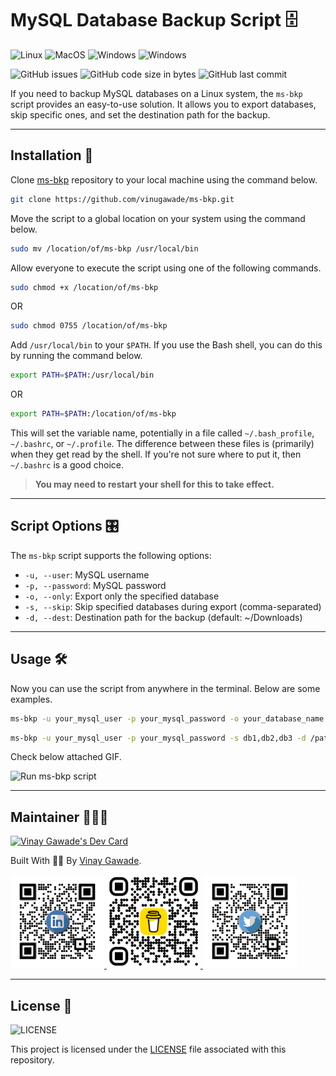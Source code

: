 # MySQL Database Backup Script 🗄️

![Linux](https://img.shields.io/badge/Linux-white?style=flat-square&logo=linux&logoColor=black)
![MacOS](https://img.shields.io/badge/MacOS-white?style=flat-square&logo=apple&logoColor=black)
![Windows](https://img.shields.io/badge/Windows-white?style=flat-square&logo=windows&logoColor=black)
![Windows](https://img.shields.io/badge/Bash-white?style=flat-square&logo=gnu-bash&logoColor=black)

![GitHub issues](https://img.shields.io/github/issues/vinugawade/ms-bkp?style=flat-square)
![GitHub code size in bytes](https://img.shields.io/github/languages/code-size/vinugawade/ms-bkp?style=flat-square)
![GitHub last commit](https://img.shields.io/github/last-commit/vinugawade/ms-bkp?style=flat-square)

If you need to backup MySQL databases on a Linux system, the `ms-bkp` script provides an easy-to-use solution. It allows you to export databases, skip specific ones, and set the destination path for the backup.

---

## Installation 🚀

Clone [ms-bkp](https://github.com/vinugawade/ms-bkp) repository to your local machine using the command below.

```bash
git clone https://github.com/vinugawade/ms-bkp.git
```

Move the script to a global location on your system using the command below.

```bash
sudo mv /location/of/ms-bkp /usr/local/bin
```

Allow everyone to execute the script using one of the following commands.

```bash
sudo chmod +x /location/of/ms-bkp
```

OR

```bash
sudo chmod 0755 /location/of/ms-bkp
```

Add `/usr/local/bin` to your `$PATH`. If you use the Bash shell, you can do this by running the command below.

```bash
export PATH=$PATH:/usr/local/bin
```

OR

```bash
export PATH=$PATH:/location/of/ms-bkp
```

This will set the variable name, potentially in a file called `~/.bash_profile`, `~/.bashrc`, or `~/.profile`. The difference between these files is (primarily) when they get read by the shell. If you're not sure where to put it, then `~/.bashrc` is a good choice.

> **You may need to restart your shell for this to take effect.**

---

## Script Options 🎛️

The `ms-bkp` script supports the following options:

- `-u, --user`: MySQL username
- `-p, --password`: MySQL password
- `-o, --only`: Export only the specified database
- `-s, --skip`: Skip specified databases during export (comma-separated)
- `-d, --dest`: Destination path for the backup (default: ~/Downloads)

---

## Usage 🛠️

Now you can use the script from anywhere in the terminal. Below are some examples.

```bash
ms-bkp -u your_mysql_user -p your_mysql_password -o your_database_name
```

```bash
ms-bkp -u your_mysql_user -p your_mysql_password -s db1,db2,db3 -d /path/to/backup
```

Check below attached GIF.

![Run ms-bkp script](assets/images/..)

---

## Maintainer 👨🏻‍💻

<a href="https://vinux.in">
  <img
    src="https://api.daily.dev/devcards/c8457c6e687d407197d39cfaf513c57a.png?r=qqh"
    width="400"
    height=""
    alt="Vinay Gawade's Dev Card"
  />
</a>

Built With 💙✨ By <a href="https://github.com/vinugawade">Vinay Gawade</a>.

<a href="https://www.linkedin.com/in/vinu-gawade" target="_blank">
  <img
    src="https://github.com/vinugawade/vinugawade/blob/main/assets/images/media/LinkedIn.png?raw=true"
    alt="LinkedIn Logo"
    width="150"
    height=""
  />
</a>
<a href="https://www.buymeacoffee.com/vinaygawade" target="_blank">
  <img
    src="https://github.com/vinugawade/vinugawade/blob/main/assets/images/media/Bmc.png?raw=true"
    alt="Buy Me a Coffee Logo"
    width="150"
    height=""
  />
</a>
<a href="https://twitter.com/VinuGawade" target="_blank">
  <img
    src="https://github.com/vinugawade/vinugawade/blob/main/assets/images/media/Twitter.png?raw=true"
    alt="Twitter Logo"
    width="150"
    height=""
  />
</a>

---

## License 🛂

![LICENSE](https://img.shields.io/github/license/vinugawade/ms-bkp?style=flat-square)

This project is licensed under the [LICENSE](https://github.com/vinugawade/ms-bkp/blob/master/LICENSE) file associated with this repository.
